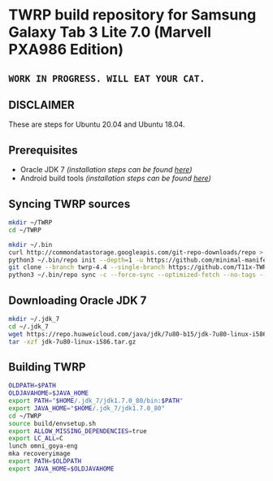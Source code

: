 # TWRP build repository for Samsung Galaxy Tab 3 Lite 7.0 (Marvell PXA986 Edition)

## `WORK IN PROGRESS. WILL EAT YOUR CAT.`

## DISCLAIMER

These are steps for Ubuntu 20.04 and Ubuntu 18.04.

## Prerequisites

- Oracle JDK 7 *(installation steps can be found [here](#downloading-oracle-jdk-7))*
- Android build tools *(installation steps can be found [here](https://source.android.com/setup/build/initializing?hl=en#installing-required-packages-ubuntu-1804))*

## Syncing TWRP sources

```bash
mkdir ~/TWRP
cd ~/TWRP

mkdir ~/.bin
curl http://commondatastorage.googleapis.com/git-repo-downloads/repo > ~/.bin/repo
python3 ~/.bin/repo init --depth=1 -u https://github.com/minimal-manifest-twrp/platform_manifest_twrp_omni.git -b twrp-4.4-deprecated
git clone --branch twrp-4.4 --single-branch https://github.com/T11x-TWRP/android_platform_manifest.git .repo/local_manifests
python3 ~/.bin/repo sync -c --force-sync --optimized-fetch --no-tags --no-clone-bun --prune -j$(nproc --all)
```

## Downloading Oracle JDK 7

```bash
mkdir ~/.jdk_7
cd ~/.jdk_7
wget https://repo.huaweicloud.com/java/jdk/7u80-b15/jdk-7u80-linux-i586.tar.gz
tar -xzf jdk-7u80-linux-i586.tar.gz
```

## Building TWRP
```bash
OLDPATH=$PATH
OLDJAVAHOME=$JAVA_HOME
export PATH="$HOME/.jdk_7/jdk1.7.0_80/bin:$PATH"
export JAVA_HOME="$HOME/.jdk_7/jdk1.7.0_80"
cd ~/TWRP
source build/envsetup.sh
export ALLOW_MISSING_DEPENDENCIES=true
export LC_ALL=C
lunch omni_goya-eng
mka recoveryimage
export PATH=$OLDPATH
export JAVA_HOME=$OLDJAVAHOME
```
